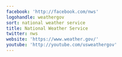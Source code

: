 ```yaml
---
facebook: 'http://facebook.com/nws'
logohandle: weathergov
sort: national weather service
title: National Weather Service
twitter: nws
website: 'https://www.weather.gov/'
youtube: 'http://youtube.com/usweathergov'
---
```

